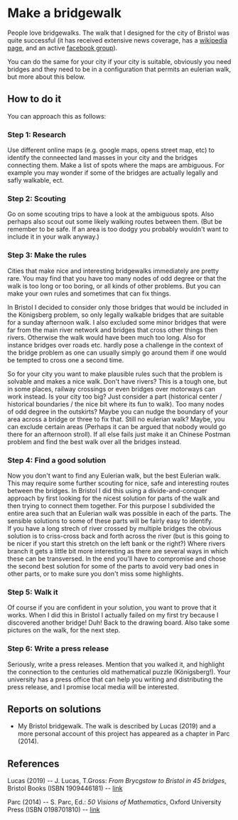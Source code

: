 # Make a bridgewalk

People love bridgewalks. The walk that I designed for the city of Bristol was quite successful (it has received extensive news coverage, 
has a [wikipedia page](https://en.wikipedia.org/wiki/Bristol_Bridges_Walk), and an active [facebook group](https://www.facebook.com/groups/430454211044717)).

You can do the same for your city if your city is suitable, obviously you need bridges and they need to be in a configuration that permits an eulerian walk, 
but more about this below. 

## How to do it
You can approach this as follows:

### Step 1: Research
Use different online maps (e.g. google maps, opens street map, etc) to identify the conneected land masses in your city and the bridges connecting them. 
Make a list of spots where the maps are ambiguous. For example you may wonder if some of the bridges are actually legally and safly walkable, ect. 

### Step 2: Scouting
Go on some scouting trips to have a look at the ambiguous spots. Also perhaps also scout out some likely walking routes between them. (But be remember to 
be safe. If an area is too dodgy you probably wouldn't want to include it in your walk anyway.)

### Step 3: Make the rules
Cities that make nice and interesting bridgewalks immediately are pretty rare. You may find that you have too many nodes of odd degree 
or that the walk is too long or too boring, or all kinds of other problems. But you can make your own rules and sometimes that can fix things.

In Bristol I decided to consider only those bridges that would be included in the Königsberg problem, so only legally walkable bridges that are 
suitable for a sunday afternoon walk. I also excluded some minor bridges that were far from the main river network and bridges that cross other things then 
rivers. Otherwise the walk would have been much too long. Also for instance bridges over roads etc. hardly pose a challenge in the context of the bridge problem
as one can usually simply go around them if one would be tempted to cross one a second time. 

So for your city you want to make plausible rules such that the problem is solvable and makes a nice walk. Don't have rivers? This is a tough one, but in some places, railway crossings or even bridges over motorways can work instead.  Is your city too big? Just consider a part (historical center / historical boundaries / the nice bit where its fun to walk). 
Too many nodes of odd degree in the outskirts? Maybe you can nudge the boundary of your area across a bridge or three to fix that. 
Still no eulerian walk? Maybe, you can exclude certain areas (Perhaps it can be argued that nobody would go there
for an afternoon stroll).  If all else fails just make it an Chinese Postman problem and find the best walk over all the bridges instead. 

### Step 4: Find a good solution
Now you don't want to find any Eulerian walk, but the best Eulerian walk. This may require some further scouting for nice, safe and interesting routes between the bridges.
In Bristol I did this using a divide-and-conquer approach by first looking for the nicest solution for parts of the walk and then trying to connect them together. For this purpose 
I subdivided the entire area such that an Eulerian walk was possible in each of the parts. The sensible solutions to some of these parts will be fairly easy to identify.  
If you have a long strech of river crossed by multiple bridges the obvious solution is to criss-cross back and forth across the river (but is this going to be nicer 
if you start this stretch on the left bank or the right?) Where rivers branch it gets a little bit more interesting as there are several ways in which these can be transversed. 
In the end you'll have to compromise and chose the second best solution for some of the parts to avoid very bad ones in other parts, or to make sure you don't miss some highlights. 

### Step 5: Walk it
Of course if you are confident in your solution, you want to prove that it works. When I did this in Bristol I actually failed on my first try because I discovered another bridge! 
Duh! Back to the drawing board. Also take some pictures on the walk, for the next step. 

### Step 6: Write a press release
Seriously, write a press releases. Mention that you walked it, and highlight the connection to the centuries old mathematical puzzle (Königsberg!). Your university has a press office that 
can help you writing and distributing the press release, and I promise local media will be interested. 

## Reports on solutions
* My Bristol bridgewalk. The walk is described by Lucas (2019) and a more personal account of this project has appeared as a chapter in Parc (2014). 


## References

Lucas (2019) -- J. Lucas, T.Gross: *From Brycgstow to Bristol in 45 bridges*, Bristol Books (ISBN 1909446181) -- [link](https://www.bristolbooks.org/shop/from-brycgstow-to-bristol-in-45bridges) 

Parc (2014) -- S. Parc, Ed.: *50 Visions of Mathematics*, Oxford University Press (ISBN 0198701810) -- [link](https://global.oup.com/academic/product/50-visions-of-mathematics-9780198701811?cc=de&lang=en&#) 






